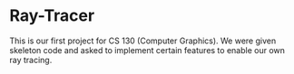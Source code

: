 # Ray-Tracer

This is our first project for CS 130 (Computer Graphics). We were given skeleton code and asked to implement certain features to enable  our own ray tracing.
